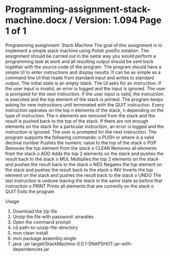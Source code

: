 # Programming-assignment-stack-machine.docx / Version: 1.094 Page 1 of 1
Programming assignment: Stack Machine
The goal of this assignment is to implement a simple stack machine using Polish postfix notation. The
assignment should be carried out in the same way you would perform a programming task at work and all
resulting output should be sent back together with the source code of the program.
 The program should have a simple UI to enter instructions and display results. It can be as simple as a
command line UI that reads from standard input and writes to standard output.
 The initial state is an empty stack. The UI asks for an instruction.
 If the user input is invalid, an error is logged and the input is ignored. The user is prompted for the
next instruction.
 If the user input is valid, the instruction is executed and the top element of the stack is printed.
 The program keeps asking for new instructions until terminated with the QUIT instruction.
 Every instruction operates on the top n elements of the stack, n depending on the type of instruction.
The n elements are removed from the stack and the result is pushed back to the top of the stack.
 If there are not enough elements on the stack for a particular instruction, an error is logged and the
instruction is ignored. The user is prompted for the next instruction.
 The program supports the following commands:
o PUSH <xyz> or <xyz>
where <xyz> is a valid decimal number
Pushes the numeric value <xyz> to the top of the stack
o POP
Removes the top element from the stack
o CLEAR
Removes all elements from the stack
o ADD
Adds the top 2 elements on the stack and pushes the result back to the stack
o MUL
Multiplies the top 2 elements on the stack and pushes the result back to the stack
o NEG
Negates the top element on the stack and pushes the result back to the stack
o INV
Inverts the top element on the stack and pushes the result back to the stack
o UNDO
The last instruction is undone leaving the stack in the same state as before that instruction
o PRINT
Prints all elements that are currently on the stack
o QUIT
Exits the program


Usage:
1. Download the zip file
2. Unzip the file with password: airwallex
3. Open the command prompt 
4. cd path-to-unzip-file-directory
5. mvn clean install
6. mvn package assembly:single
7. java -jar target/StackMachine-0.0.1-SNAPSHOT-jar-with-dependencies.jar

